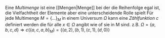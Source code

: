 Eine _Multimenge_ ist eine [[Mengen|Menge]] bei der die Reihenfolge egal ist, die Vielfachtheit der Elemente aber eine unterscheidende Rolle spielt
Für jede Multimenge $M=\{...\}_M$ in einem Universum $\Omega$ kann eine _Zählfunktion c_ definiert werden die für alle $x \in \Omega$ angibt wie of sie in M sind.
z.B. $\Omega = \{a,b,c,d\}\Rightarrow c(\{a,c,a,b\}_M)=\{(a,2),(b,1),(c,1),(d,0)\}$
